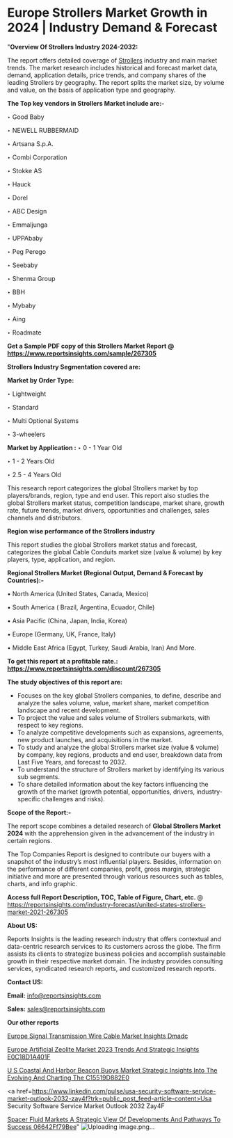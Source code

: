 # Europe Strollers Market Growth in 2024 | Industry Demand & Forecast

"<strong>Overview Of Strollers Industry 2024-2032:</strong>

The report offers detailed coverage of <a href=https://www.reportsinsights.com/sample/267305>Strollers</a> industry and main market trends. The market research includes historical and forecast market data, demand, application details, price trends, and company shares of the leading Strollers by geography. The report splits the market size, by volume and value, on the basis of application type and geography.

<strong>The Top key vendors in Strollers Market include are:- </strong>

‣ Good Baby

‣ NEWELL RUBBERMAID

‣ Artsana S.p.A.

‣ Combi Corporation

‣ Stokke AS

‣ Hauck

‣ Dorel

‣ ABC Design

‣ Emmaljunga

‣ UPPAbaby

‣ Peg Perego

‣ Seebaby

‣ Shenma Group

‣ BBH

‣ Mybaby

‣ Aing

‣ Roadmate

<strong>Get a Sample PDF copy of this Strollers Market Report </strong><strong>@ <a href=https://www.reportsinsights.com/sample/267305 style=color:#0000ff;>https://www.reportsinsights.com/sample/267305</a> </strong>

<strong>Strollers Industry Segmentation covered are:</strong>

<strong>Market by Order Type: </strong>

‣ Lightweight

‣ Standard

‣ Multi Optional Systems

‣ 3-wheelers

<strong>Market by Application :</strong>
 ‣ 0 - 1 Year Old

‣ 1 - 2 Years Old

‣ 2.5 - 4 Years Old

This research report categorizes the global Strollers market by top players/brands, region, type and end user. This report also studies the global Strollers market status, competition landscape, market share, growth rate, future trends, market drivers, opportunities and challenges, sales channels and distributors.

<strong>Region wise performance of the Strollers industry</strong><strong> </strong>

This report studies the global Strollers market status and forecast, categorizes the global Cable Conduits market size (value &amp; volume) by key players, type, application, and region. 

<strong>Regional Strollers Market (Regional Output, Demand &amp; Forecast by Countries):-</strong>

• North America (United States, Canada, Mexico)

• South America ( Brazil, Argentina, Ecuador, Chile)

• Asia Pacific (China, Japan, India, Korea)

• Europe (Germany, UK, France, Italy)

• Middle East Africa (Egypt, Turkey, Saudi Arabia, Iran) And More.

<strong>To get this report at a profitable rate.: <a href=https://www.reportsinsights.com/discount/267305 style=color:#0000ff;>https://www.reportsinsights.com/discount/267305</a></strong>

<strong>The study objectives of this report are:</strong>
<ul>
  <li>Focuses on the key global Strollers companies, to define, describe and analyze the sales volume, value, market share, market competition landscape and recent development.</li>
  <li>To project the value and sales volume of Strollers submarkets, with respect to key regions.</li>
  <li>To analyze competitive developments such as expansions, agreements, new product launches, and acquisitions in the market.</li>
  <li>To study and analyze the global Strollers market size (value &amp; volume) by company, key regions, products and end user, breakdown data from Last Five Years, and forecast to 2032.</li>
  <li>To understand the structure of Strollers market by identifying its various sub segments.</li>
  <li>To share detailed information about the key factors influencing the growth of the market (growth potential, opportunities, drivers, industry-specific challenges and risks).</li>
</ul>
<strong>Scope of the Report:-</strong><strong> </strong>

The report scope combines a detailed research of <strong>Global Strollers Market 2024 </strong>with the apprehension given in the advancement of the industry in certain regions.

The Top Companies Report is designed to contribute our buyers with a snapshot of the industry’s most influential players. Besides, information on the performance of different companies, profit, gross margin, strategic initiative and more are presented through various resources such as tables, charts, and info graphic.

<strong>Access full Report Description, TOC, Table of Figure, Chart, etc. </strong>@   <a href=https://reportsinsights.com/industry-forecast/united-states-strollers-market-2021-267305 style=color:#0000ff;>https://reportsinsights.com/industry-forecast/united-states-strollers-market-2021-267305</a>

<strong>About US:</strong>

Reports Insights is the leading research industry that offers contextual and data-centric research services to its customers across the globe. The firm assists its clients to strategize business policies and accomplish sustainable growth in their respective market domain. The industry provides consulting services, syndicated research reports, and customized research reports.

<strong>Contact US:</strong>

<p class=""""><b>Email:</b> <a href=mailto:info@reportsinsights.com>info@reportsinsights.com</a></p>
<p class=""""><b>Sales:</b> <a href=mailto:sales@reportsinsights.com>sales@reportsinsights.com</a></p>

<strong>Our other reports</strong>

<a href=https://www.linkedin.com/pulse/europe-signal-transmission-wire-cable-market-insights-dmadc/>Europe Signal Transmission Wire Cable Market Insights Dmadc</a>

<a href=https://medium.com/@shreyaw909/europe-artificial-zeolite-market-2023-trends-and-strategic-insights-e0c18d1a401f>Europe Artificial Zeolite Market 2023 Trends And Strategic Insights E0C18D1A401F</a>

<a href=https://medium.com/@aanarkumar6/u-s-coastal-and-harbor-beacon-buoys-market-strategic-insights-into-the-evolving-and-charting-the-c15519d882e0>U S Coastal And Harbor Beacon Buoys Market Strategic Insights Into The Evolving And Charting The C15519D882E0</a>

<a href=https://www.linkedin.com/pulse/usa-security-software-service-market-outlook-2032-zay4f?trk=public_post_feed-article-content>Usa Security Software Service Market Outlook 2032 Zay4F</a>

<a href=https://medium.com/@a44223192/spacer-fluid-markets-a-strategic-view-of-developments-and-pathways-to-success-06642ff79bee>Spacer Fluid Markets A Strategic View Of Developments And Pathways To Success 06642Ff79Bee</a>"
![Uploading image.png…]()
